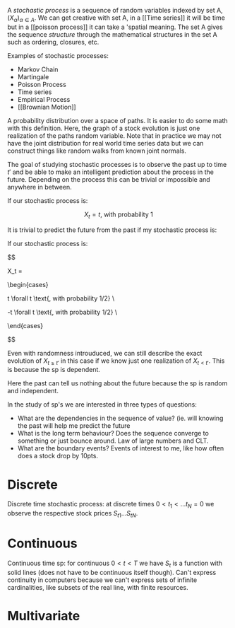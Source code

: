 A *stochastic process* is a sequence of random variables indexed by set A, $(X_{\alpha})_{\alpha \in A}$. We can get creative with set A, in a [[Time series]] it will be time but in a [[poisson process]] it can take a 'spatial meaning. The set A gives the sequence *structure* through the mathematical structures in the set A such as ordering, closures, etc. 

Examples of stochastic processes: 

* Markov Chain
* Martingale 
* Poisson Process 
* Time series 
* Empirical Process
*  [[Brownian Motion]]


A probability distribution over a space of paths. It is easier to do some math with this definition. Here, the graph of a stock evolution is just one realization of the paths random variable. Note that in practice we may not have the joint distribution for real world time series data but we can construct things like random walks from known joint normals. 


The goal of studying stochastic processes is to observe the past up to time $t'$ and be able to make an intelligent prediction about the process in the future. Depending on the process this can be trivial or impossible and anywhere in between. 

If our stochastic process is: 

$$X_t = t \text{, with probability 1} $$

It is trivial to predict the future from the past if my stochastic process is:

  

If our stochastic process is: 

$$ 

X_t = 

\begin{cases}

t \forall t \text{, with probability 1/2} \\

-t \forall t \text{, with probability 1/2} \\

\end{cases}

$$

Even with randomness introuduced, we can still describe the exact evolution of $X_{t \geq t'}$ in this case if we know just one realization of $X_{t<t'}$. This is because the sp is dependent. 


Here the past can tell us nothing about the future because the sp is random and independent.

  

In the study of sp's we are interested in three types of questions:


* What are the dependencies in the sequence of value? (ie. will knowing the past will help me predict the future
* What is the long term behaviour? Does the sequence converge to something or just bounce around. Law of large numbers and CLT. 
* What are the boundary events? Events of interest to me, like how often does a stock drop by 10pts. 

# Discrete
Discrete time stochastic process: at discrete times $0 < t_1 < \dots t_N = 0$ we observe the respective stock prices $S_{t1} \dots S_{tN}$.

# Continuous
Continuous time sp: for continuous $0 < t < T$ we have $S_t$ is a function with solid lines (does not have to be continuous itself though). Can't express continuity in computers because we can't express sets of  infinite cardinalities, like subsets of the real line, with finite resources. 


# Multivariate 


